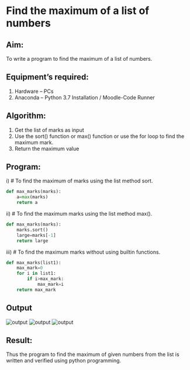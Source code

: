 # Find the maximum of a list of numbers
## Aim:
To write a program to find the maximum of a list of numbers.
## Equipment’s required:
1.	Hardware – PCs
2.	Anaconda – Python 3.7 Installation / Moodle-Code Runner
## Algorithm:
1.	Get the list of marks as input
2.	Use the sort() function or max() function or use the for loop to find the maximum mark.
3.	Return the maximum value
## Program:

i)	# To find the maximum of marks using the list method sort.
```Python
def max_marks(marks):
    a=max(marks)
    return a


```

ii)	# To find the maximum marks using the list method max().
```Python
def max_marks(marks):
    marks.sort()
    large=marks[-1]
    return large


```

iii) # To find the maximum marks without using builtin functions.
```Python
def max_marks(list1):
    max_mark=0
    for i in list1:
        if i>max_mark:
            max_mark=i
    return max_mark


```
##  Output
![output](./img/max_marks1.jpg) 
![output](./img/max_marks1.jpg) 
![output](./img/max_marks2.jpg) 


## Result:
Thus the program to find the maximum of given numbers from the list is written and verified using python programming.